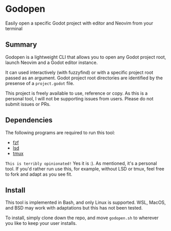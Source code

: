 # Godopen
Easily open a specific Godot project with editor and Neovim from your terminal

## Summary
Godopen is a lightweight CLI that allows you to open any Godot project root, launch Neovim and a Godot editor instance.

It can used interactively (with fuzzyfind) or with a specific project root passed as an argument. Godot project root directories are identified by the presense of a `project.godot` file.

This project is freely available to use, reference or copy. As this is a personal tool, I will not be supporting issues from users. Please do not submit issues or PRs.

## Dependencies
The following programs are required to run this tool:
- [fzf](https://github.com/junegunn/fzf)
- [lsd](https://github.com/lsd-rs/lsd)
- [tmux](https://github.com/tmux/tmux/wiki)

`This is terribly opinionated!` Yes it is :). As mentioned, it's a personal tool. If you'd rather run use this, for example, without LSD or tmux, feel free to fork and adapt as you see fit.

## Install
This tool is implemented in Bash, and only Linux is supported. WSL, MacOS, and BSD may work with adaptations but this has not been tested.

To install, simply clone down the repo, and move `godopen.sh` to wherever you like to keep your user installs.
